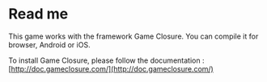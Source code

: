 Read me
=====================

This game works with the framework Game Closure. You can compile it for browser, Android or iOS.

To install Game Closure, please follow the documentation : [http://doc.gameclosure.com/](http://doc.gameclosure.com/)
